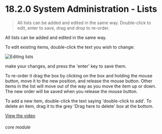 # 18.2.0    System Administration - Lists

> All lists can be added and edited in the same way. Double-click to edit, enter to save, drag and drop to re-order. 

All lists can be added and edited in the same way.

To edit existing items, double-click the text you wish to change: 

![Editing lists]({{imgpath}}609a.png)

make your changes, and press the 'enter' key to save them.

To re-order it drag the box by clicking on the box and holding the mouse button, move it to the new position, and release the mouse button. Other items in the list will move out of the way as you move the item up or down. The new order will be saved when you release the mouse button.

To add a new item, double-click the text saying 'double-click to add'. To delete an item, drag it to the grey 'Drag here to delete' box at the bottom. 

[View the video](/help/video/id/41)
###### core module

